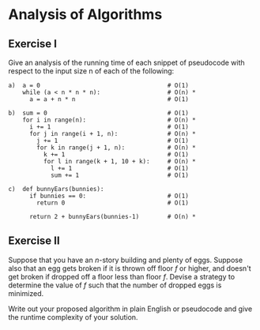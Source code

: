 # Analysis of Algorithms

## Exercise I

Give an analysis of the running time of each snippet of
pseudocode with respect to the input size n of each of the following:

```
a)  a = 0                                    # O(1)
    while (a < n * n * n):                   # O(n) *
      a = a + n * n                          # O(1)
```

```
b)  sum = 0                                  # O(1)
    for i in range(n):                       # O(n) *
      i += 1                                 # O(1)
      for j in range(i + 1, n):              # O(n) *
        j += 1                               # O(1)
        for k in range(j + 1, n):            # O(n) *
          k += 1                             # O(1)
          for l in range(k + 1, 10 + k):     # O(n) *
            l += 1                           # O(1)
            sum += 1                         # O(1)
```

```
c)  def bunnyEars(bunnies):                  
      if bunnies == 0:                       # O(1)
        return 0                             # O(1)

      return 2 + bunnyEars(bunnies-1)        # O(n) *
```

## Exercise II

Suppose that you have an _n_-story building and plenty of eggs. Suppose also that an egg gets broken if it is thrown off floor _f_ or higher, and doesn't get broken if dropped off a floor less than floor _f_. Devise a strategy to determine the value of _f_ such that the number of dropped eggs is minimized.

Write out your proposed algorithm in plain English or pseudocode and give the runtime complexity of your solution.
